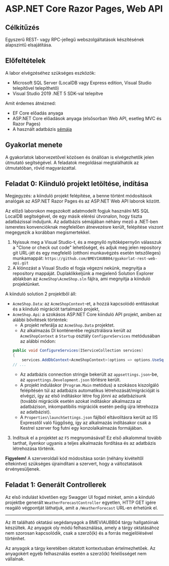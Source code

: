 ﻿# ASP.NET Core Razor Pages, Web API

## Célkitűzés

Egyszerű REST- vagy RPC-jellegű webszolgáltatások készítésének alapszintű elsajátítása.

## Előfeltételek

A labor elvégzéséhez szükséges eszközök:

- Microsoft SQL Server (LocalDB vagy Express edition, Visual Studio telepítővel telepíthető)
- Visual Studio 2019 .NET 5 SDK-val telepítve

Amit érdemes átnézned:

- EF Core előadás anyaga
- ASP.NET Core előadások anyaga (elsősorban Web API, esetleg MVC és Razor Pages)
- A használt adatbázis [sémája](https://BMEVIAUBB04.github.io/gyakorlat-mssql/sema.html)

## Gyakorlat menete

A gyakorlatok laborvezetővel közösen és önállóan is elvégezhetők jelen útmutató segítségével. A feladatok megoldásai megtalálhatók az útmutatóban, rövid magyarázattal.

## Feladat 0: Kiinduló projekt letöltése, indítása

Megjegyzés: a kiinduló projekt felépítése, a benne történt módosítások analógak az ASP.NET Razor Pages és az ASP.NET Web API laborok között.

Az előző laborokon megszokott adatmodellt fogjuk használni MS SQL LocalDB segítségével, de egy másik elérési útvonalon, hogy tiszta adatbázissal induljunk. Az adatbázis sémájában néhány mező a .NET-ben ismeretes konvencióknak megfelelően átnevezésre került, felépítése viszont megegyezik a korábban megismertekkel.

1. Nyissuk meg a Visual Studio-t, és a megnyíló nyitóképernyőn válasszuk a "Clone or check out code" lehetőséget, és adjuk meg jelen repository git URL-jét és egy megfelelő (otthoni munkavégzés esetén tetszőleges) munkamappát: `https://github.com/BMEVIAUBB04/gyakorlat-rest-web-api.git`
2. A klónozást a Visual Studio el fogja végezni nekünk, megnyitja a repository mappáját. Duplaklikkeljünk a megjelenő Solution Explorer ablakban az `AcmeShop\AcmeShop.sln` fájlra, ami megnyitja a kiinduló projektünket.

A kiinduló solution 2 projektből áll:
- `AcmeShop.Data`: az `AcmeShopContext`-et, a hozzá kapcsolódó entitásokat és a kiinduló migrációt tartalmazó projekt,
- `AcmeShop.Api`: a szokásos ASP.NET Core kiinduló API projekt, amiben az alábbi bővítések történtek:
  - A projekt referálja az `AcmeShop.Data` projektet.
  - Az alkalmazás DI konténerébe regisztrálásra került az `AcmeShopContext` a `Startup` osztály `ConfigureServices` metódusában az alábbi módon:
  ``` C#
  public void ConfigureServices(IServiceCollection services)
  {
      services.AddDbContext<AcmeShopContext>(options => options.UseSqlServer(Configuration.GetConnectionString(nameof(AcmeShopContext))));
  // ...
  ```
  - Az adatbázis connection stringje bekerült az `appsettings.json`-be, az `appsettings.Development.json` törlésre került.
  - A projekt induláskor (`Program.Main` metódus) a szokásos kiszolgáló felépítésén túl az adatbázis automatikus létrehozását/migrációját is elvégzi, így az első indításkor létre fog jönni az adatbázisunk (további migrációk esetén azokat indításkor alkalmazza az adatbázison, inkompatibilis migrációk esetén pedig újra létrehozza az adatbázist).
  - A `Properties\launchSettings.json` fájlból eltávolításra került az IIS Expresstől való függőség, így az alkalmazás indításakor csak a Kestrel szerver fog futni egy konzolalkalmazás formájában.
3. Indítsuk el a projektet az `F5` megnyomásával! Ez első alkalommal tovább tarthat, ilyenkor ugyanis a teljes alkalmazás fordítása és az adatbázis létrehozása történik.

**Figyelem!** A szerveroldali kód módosítása során (néhány kivételtől eltekintve) szükséges újraindítani a szervert, hogy a változtatások érvényesüljenek.

## Feladat 1: Generált Controllerek

Az első indulást követően egy Swagger UI fogad minket, amin a kiinduló projektbe generált `WeatherForecastController` egyetlen, HTTP GET igére reagáló végpontját láthatjuk, amit a `​/WeatherForecast` URL-en érhetünk el.


---

Az itt található oktatási segédanyagok a BMEVIAUBB04 tárgy hallgatóinak készültek. Az anyagok oly módú felhasználása, amely a tárgy oktatásához nem szorosan kapcsolódik, csak a szerző(k) és a forrás megjelölésével történhet.

Az anyagok a tárgy keretében oktatott kontextusban értelmezhetőek. Az anyagokért egyéb felhasználás esetén a szerző(k) felelősséget nem vállalnak.
